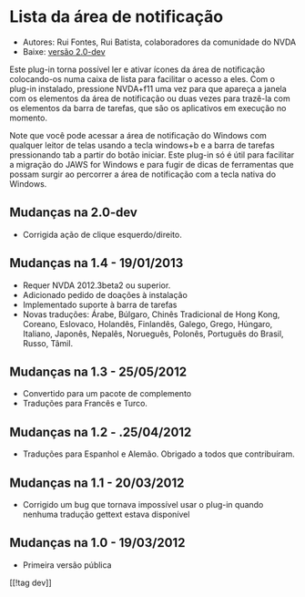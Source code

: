 # Lista da área de notificação #

* Autores: Rui Fontes, Rui Batista, colaboradores da comunidade do NVDA
* Baixe: [versão 2.0-dev][1]

Este plug-in torna possível ler e ativar ícones da área de notificação
colocando-os numa caixa de lista para facilitar o acesso a eles. Com o
plug-in instalado,  pressione NVDA+f11 uma vez para que apareça a janela com
os elementos da área de notificação ou duas vezes para trazê-la com os
elementos da barra de tarefas, que são os aplicativos em execução no
momento.

Note que você pode acessar a área de notificação do Windows com qualquer
leitor de telas usando a tecla windows+b e a barra de tarefas pressionando
tab a partir do botão iniciar. Este plug-in só é útil para facilitar a
migração do JAWS for Windows e para fugir de dicas de ferramentas que possam
surgir ao percorrer a área de notificação com a tecla nativa do Windows.


## Mudanças na 2.0-dev ##

* Corrigida ação de clique esquerdo/direito.

## Mudanças na 1.4 - 19/01/2013 ##

* Requer NVDA 2012.3beta2 ou superior.
* Adicionado pedido de doações à instalação
* Implementado suporte à barra de tarefas
* Novas traduções: Árabe, Búlgaro, Chinês Tradicional de Hong Kong, Coreano,
  Eslovaco, Holandês, Finlandês, Galego, Grego, Húngaro, Italiano, Japonês,
  Nepalês, Norueguês, Polonês, Português do Brasil, Russo, Tâmil.

## Mudanças na 1.3 - 25/05/2012 ##

* Convertido para um pacote de complemento
* Traduções para Francês e Turco.

## Mudanças na 1.2 - .25/04/2012 ##

* Traduções para Espanhol e Alemão. Obrigado a todos que contribuíram.

## Mudanças na 1.1 - 20/03/2012 ##

* Corrigido um bug que tornava impossível usar o plug-in quando nenhuma
  tradução gettext estava disponível

## Mudanças na 1.0 - 19/03/2012 ##

* Primeira versão pública

[[!tag dev]]

[1]: http://addons.nvda-project.org/files/get.php?file=st
